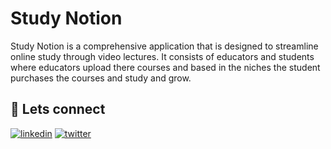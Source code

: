
# Study Notion

Study Notion is a comprehensive application that is designed to streamline online study through video lectures. It consists of educators and students where educators upload there courses and based in the niches the student purchases the courses and study and grow.

## 🔗 Lets connect




[![linkedin](https://img.shields.io/badge/linkedin-0A66C2?style=for-the-badge&logo=linkedin&logoColor=white)](https://www.linkedin.com/)
[![twitter](https://img.shields.io/badge/twitter-1DA1F2?style=for-the-badge&logo=twitter&logoColor=white)](https://twitter.com/)




